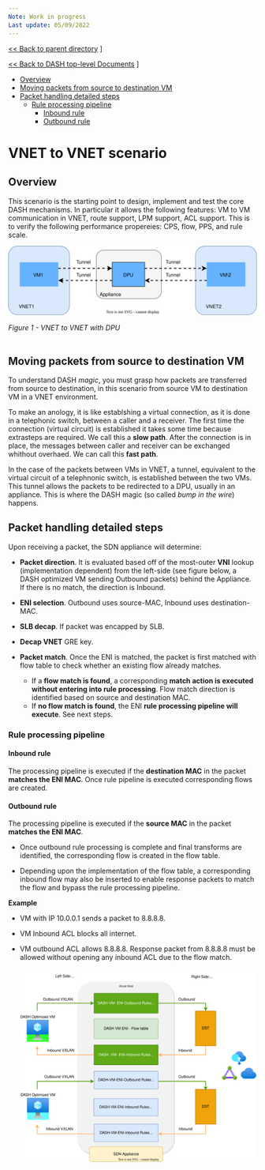 ```yaml
---
Note: Work in progress
Last update: 05/09/2022
---
```


[<< Back to parent directory](../README.md) ]

[<< Back to DASH top-level Documents](../../README.md#contents) ]

- [Overview](#overview)
- [Moving packets from source to destination VM](#moving-packets-from-source-to-destination-vm)
- [Packet handling detailed steps](#packet-handling-detailed-steps)
  - [Rule processing pipeline](#rule-processing-pipeline)
    - [Inbound rule](#inbound-rule)
    - [Outbound rule](#outbound-rule)

# VNET to VNET scenario

## Overview

This scenario is the starting point to design, implement and test the core DASH
mechanisms. In particular it allows the following features: VM to VM
communication in VNET, route support, LPM support, ACL support. This is to
verify the following performance propereies: CPS, flow, PPS, and rule scale.

![vnet-to-vnet-one-dpu](./images/vnet-to-vnet-one-dpu.svg)

<figcaption><i>Figure 1 - VNET to VNET with DPU</i></figcaption><br/>

## Moving packets from source to destination VM

To understand DASH *magic*, you must grasp how packets are transferred from source to destination, in this scenario from source VM to destination VM in a VNET environment.

To make an anology, it is like establshing a virtual connection, as it is done in a telephonic switch, between a caller and a receiver. The first time the connection (virtual circuit) is established it takes some time because extrasteps are required. We call this a **slow path**. After the connection is in place, the messages between caller and receiver can be exchanged whithout overhaed. We can call this **fast path**.

In the case of the packets between VMs in VNET, a tunnel, equivalent to the virtual circuit of a telephnonic switch, is established between the two VMs. This tunnel allows the packets to be redirected to a DPU, usually in an appliance. This is where the DASH magic (so called *bump in the wire*) happens.

## Packet handling detailed steps

Upon receiving a packet, the SDN appliance will determine:

- **Packet direction**. It is evaluated based off of the most-outer **VNI** lookup (implementation dependent) from the left-side (see figure below, a DASH optimized VM sending Outbound packets) behind the Appliance.  If there is no match, the direction is Inbound.
- **ENI selection**. Outbound uses source-MAC, Inbound uses destination-MAC.
- **SLB decap**. If packet was encapped by SLB.
- **Decap VNET**  GRE key.
- **Packet match**. Once the ENI is matched, the packet is first matched with flow table to check whether an existing flow already matches.

  - If a **flow match is found**, a corresponding **match action is executed without entering into rule processing**. Flow match direction is identified based on source and destination MAC.
  - If **no flow match is found**, the ENI **rule processing pipeline will execute**. See next steps.

### Rule processing pipeline

#### Inbound rule

The processing pipeline is executed if the **destination MAC** in the packet **matches the ENI MAC**. Once rule pipeline is executed corresponding flows are created.

#### Outbound rule 

The processing pipeline is executed if the **source MAC** in the packet **matches the ENI MAC**.

- Once outbound rule processing is complete and final transforms are identified, the corresponding flow is created in the flow table.

- Depending upon the implementation of the flow table, a corresponding inbound flow may also be inserted to enable response packets to match the flow and bypass the rule processing pipeline.

**Example**

- VM with IP 10.0.0.1 sends a packet to 8.8.8.8.
- VM Inbound ACL blocks all internet.
- VM outbound ACL allows 8.8.8.8. 
Response packet from 8.8.8.8 must be allowed without opening any inbound ACL due to the flow match.

	![sdn-appliance](../../general/design/images/sdn-appliance.svg)
